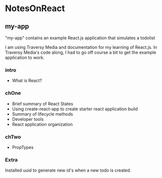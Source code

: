 # NotesOnReact
## my-app
"my-app" contains an example React.js application that simulates a todolist

I am using Traversy Media and documentation for my learning of React.js. In Traversy Media's code along, I had to go off course a bit to get the example application to work. 

### intro
- What is React?

### chOne
- Brief summary of React States
- Using create-react-app to create starter react application build
- Summary of lifecycle methods
- Developer tools
- React application organization

### chTwo
- PropTypes

### Extra
Installed uuid to generate new id's when a new todo is created. 